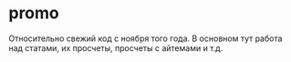 # promo
Относительно свежий код с ноября того года. В основном тут работа над статами, их просчеты, просчеты с айтемами и т.д.

